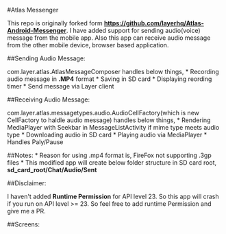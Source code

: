 #Atlas Messenger

This repo is originally forked form **https://github.com/layerhq/Atlas-Android-Messenger**. I have added support for sending audio(voice) message from the mobile app.
Also this app can receive audio message from the other mobile device, browser based application.

##Sending Audio Message:

com.layer.atlas.AtlasMessageComposer handles below things,
    * Recording audio message in **.MP4** format
    * Saving in SD card
    * Displaying reording timer
    * Send message via Layer client

##Receiving Audio Message:

com.layer.atlas.messagetypes.audio.AudioCellFactory(which is new CellFactory to haldle audio message) handles below things,
    * Rendering MediaPlayer with Seekbar in MessageListActivity if mime type meets audio type
    * Downloading audio in SD card
    * Playing audio via MediaPlayer
    * Handles Paly/Pause

##Notes:
    * Reason for using .mp4 format is, FireFox not supporting .3gp files
    * This modified app will create below folder structure in SD card root,
        **sd_card_root/Chat/Audio/Sent**

##Disclaimer:

I haven't added **Runtime Permission** for API level 23. So this app will crash if you run on API level >= 23. So feel free to add runtime Permission and give me a PR. 

##Screens: